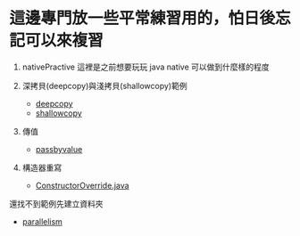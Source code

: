 # 這邊專門放一些平常練習用的，怕日後忘記可以來複習

1. nativePractive
   這裡是之前想要玩玩 java native 可以做到什麼樣的程度

2. 深拷貝(deepcopy)與淺拷貝(shallowcopy)範例
    * [deepcopy](src%2Fmain%2Fjava%2Forg%2Finterview%2Fdeepcopy)
    * [shallowcopy](src%2Fmain%2Fjava%2Forg%2Finterview%2Fshallowcopy)

3. 傳值
    * [passbyvalue](src%2Fmain%2Fjava%2Forg%2Finterview%2Fpassbyvalue)
4. 構造器重寫
    * [ConstructorOverride.java](src%2Fmain%2Fjava%2Forg%2Finterview%2Foverride%2FConstructorOverride.java)

還找不到範例先建立資料夾

* [parallelism](src%2Fmain%2Fjava%2Forg%2Finterview%2Fparallelism)
